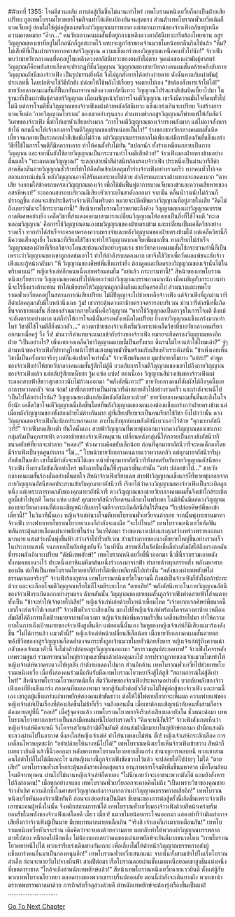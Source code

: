 ##บทที่ 1355: โจมตีสวนกลับ
การต่อสู้เริ่มขึ้นไม่นานเท่าไหร่ เทพโบราณหนิงเยวี่ยก็ตกเป็นฝ่ายเสียเปรียบ ถูกเทพโบราณโยวหยาโจมตีจนทำได้เพียงป้องกันจนสุดแรง
ส่วนตัวเทพโบราณพั่วเยวี่ยเดิมก็บาดเจ็บอยู่ ย่อมไม่ใช่คู่ต่อสู้ของสตรีเผ่าวิญญาณบรรพกาล
แต่สถานการณ์ของจ้าวเฟิงกลับอยู่เหนือความคาดหมาย
“อ๊าก…”
คนวัยกลางคนผมสั้นที่อยู่กลางเพลิงดวงตาอัสนีเทวะกรีดร้องโหยหวน
อสูรวิญญาณของเขาที่อยู่ไม่ไกลนักก็ถูกสะกดไว้ แทบจะถูกวิชาของเจ้าแมวขโมยน้อยกลืนกินไปแล้ว
“หืม? ไม่เสียทีที่เป็นเผ่าบรรพกาลศาสตร์วิญญาณ ความแข็งแกร่งของวิญญาณเหนือคนทั่วไปนัก!”
จ้าวเฟิงพบว่าชายวัยกลางคนที่ตกอยู่ในเพลิงดวงตาอัสนีเทวะของตนยังไม่ตาย
จุดเด่นของเผ่าพันธุ์ศาสตร์วิญญาณก็คือพลังสายเลือดจะปรากฏที่ชั้นวิญญาณ วิญญาณของชายวัยกลางคนผมสั้นคล้ายคลึงกับกายวิญญาณอัสนีของจ้าวเฟิง เป็นรูปธรรมยิ่งนัก จึงไม่ถูกสังหารได้อย่างง่ายดาย
ดังนั้นหากกับเผ่าพันธุ์ประเภทนี้ โดยปกติจะใช้วิธีกักขัง ปล่อยให้ใช้พลังไปเรื่อยๆ จนตายไปเอง
“ข้าต้องสังหารเจ้าให้ได้!”
ชายวัยกลางคนผมสั้นที่ฟื้นกลับมาจากเพลิงดวงตาอัสนีเทวะ วิญญาณโปร่งแสงสีเข้มบิดเบี้ยวไปมา
ในฐานะที่เป็นเผ่าพันธุ์ศาสตร์วิญญาณ เมื่อเผชิญหน้ากับการโจมตีวิญญาณ เขาจึงมีความมั่นใจที่คนทั่วไปไม่มี
แต่การโจมตีชั้นวิญญาณของจ้าวเฟิงแฝงด้วยพลังอัสนีเทวะ แข็งแกร่งเกินจะเปรียบ จึงสร้างการบาดเจ็บต่อ ‘กายวิญญาณโบราณ’ ของเขาอย่างรุนแรง
ส่วนทางฟากอสูรวิญญาณก็พ่ายแพ้ให้กับสัตว์วิเศษของจ้าวเฟิง นี่ทำให้เขาหัวเสียอย่างมาก
“การโจมตีวิญญาณของเจ้าทรงพลังมาก แต่ไม่อาจสังหารข้าได้ ตอนนี้จะให้เจ้าลองการโจมตีวิญญาณของข้าหน่อยเป็นไร!”
ร่างของชายวัยกลางคนผมสั้นบิดเบี้ยวจนกลายเป็นระลอกน้ำสีเข้มนับไม่ถ้วน
เผ่าวิญญาณบรรพกาลไม่เพียงแต่มีการป้องกันที่แข็งแกร่ง วิธีที่ใช้ในการโจมตีก็มีหลากหลาย ทำให้คนตั้งรับไม่ทัน
“แปลกนัก ทั้งร่างเหมือนกลายเป็นกายวิญญาณ และจากนั้นยังใช้กายวิญญาณเป็นกระบวนท่าโจมตีเสียด้วย!”
จ้าวเฟิงมองฝ่ายตรงข้ามอย่างตื่นตกใจ
“ทะเลหลอมวิญญาณ!”
ระลอกสายน้ำสีดำสนิทล้อมรอบจ้าวเฟิง ประหนึ่งเป็นม่านวารีสีดำ สาดซัดกลิ่นอายวิญญาณชั่วร้ายที่ทำให้อึดอัดเข้าปกคลุมทั่วร่างจ้าวเฟิงอย่างรวดเร็ว
หากคนทั่วไปเจอสถานการณ์เช่นนี้ พลังวิญญาณอาจได้รับผลกระทบไปด้วย กำลังรบและแรงต้านทานจะลดลงมาก
“ตายเสีย จงยอมให้ข้าครอบครองวิญญาณของเจ้า เพื่อใช้มันฟื้นฟูอาการบาดเจ็บของข้าและความเสียหายของอสรพิษเงา!”
ระลอกแสงรอบบริเวณมีเสียงหัวเราะเย็นชาดังออกมา
จากนั้น คลื่นน้ำวนนับไม่ถ้วนก็ปรากฏขึ้น ก่อนจะเข้าประชิดร่างจ้าวเฟิงในพริบตา หมายจะปลิดชีพดวงวิญญาณที่อยู่ภายในเสีย
“คิดไม่ถึงเลยว่ามันจะใช้กระบวนท่านี้!”
สีหน้าเทพโบราณโยวหยาตะลึงค้าง
วิญญาณของเผ่าวิญญาณบรรพกาลพิเศษอย่างยิ่ง เคล็ดวิชาที่สำแดงออกมาสามารถเปลี่ยนวิญญาณให้กลายเป็นสิ่งที่ใช้โจมตี ‘ทะเลหลอมวิญญาณ’ คือการใช้วิญญาณตนเองข่มวิญญาณของฝ่ายตรงข้าม และเปลี่ยนเป็นเคล็ดวิชาอย่างรวดเร็ว หากทำได้สำเร็จจะครอบครองความทรงจำและพลังวิญญาณของฝ่ายตรงข้ามได้
แต่เคล็ดวิชานี้ก็มีความเสี่ยงสูงยิ่ง ในขณะที่เรียกใช้วิชาจะทำให้วิญญาณบาดเจ็บเพิ่มมากขึ้น หากเรียกไม่สำเร็จ วิญญาณของฝ่ายที่เรียกวิชาจะโดนสะท้อนกลับอย่างรุนแรง
ชายวัยกลางคนผมสั้นใช้กระบวนท่านี้ก็เป็นเพราะว่าวิญญาณของเขาถูกกดข่มเอาไว้ ทำให้กำลังรบลดลงมาก เขาจึงใช้วิชาเพื่อวัดผลแพ้ชนะกับจ้าวเฟิงและกู้หน้ากลับมา
“หึ วิญญาณของศิษย์พี่แข็งแกร่งยิ่ง ต้องดูดและยึดครองวิญญาณของเจ้านั่นได้ในพริบตาแน่!”
หญิงเจ้าเล่ห์อีกคนหนึ่งเอ่ยพร้อมอมยิ้ม
“แย่แล้ว กระบวนท่านี้!”
สีหน้าของเทพโบราณหนิงเยวี่ยชาวาบ
วิญญาณของคนทั่วไปด้อยกว่าเผ่าวิญญาณบรรพกาลมากนัก เมื่อเผชิญกับกระบวนท่านี้จะไร้ซึ่งแรงต้านทาน ทำได้เพียงรอให้วิญญาณถูกกลืนกินและยึดครองไป
ส่วนนางและเทพโบราณพั่วเยวี่ยตกอยู่ในสถานการณ์เสียเปรียบ ไม่มีปัญญาจะไปช่วยเหลือจ้าวเฟิง
แต่จ้าวเฟิงที่ถูกม่านวารีสีดำปกคลุมกลับมีใบหน้านิ่งเฉย
วู้ม!
เขากระตุ้นดวงตาซ้ายตรวจตรารอบบริเวณ
ม่านวารีดำสนิทนี้เกิดขึ้นจากชายผมสั้น สิ่งของส่วนมากภายในนั้นคือวิญญาณ
“หากใช้วิญญาณเป็นอาวุธในการโจมตี ถึงแม้จะอันตรายอย่างมาก แต่ก็ทำให้การโจมตีนั้นทรงพลังเหนือใดเปรียบ ยิ่งกายวิญญาณแข็งแกร่งมากเท่าไหร่ วิชาที่ใช้โจมตีก็ยิ่งน่ากลัว…”
ดวงตาซ้ายของจ้าวเฟิงเริ่มวิเคราะห์เคล็ดวิชาที่ชายวัยกลางคนเรียกออกมาเมื่อครู่
วิ้ง วิ้ง!
ม่านวารีดำแทบจะแนบเข้ากับร่างของจ้าวเฟิง หมายจะยึดครองวิญญาณของอีกฝ่าย
“เป็นอย่างไร? เพิ่งเคยเจอเคล็ดวิชาวิญญาณแบบนี้เป็นครั้งแรก ดิ้นรนไม่ไหวแล้วใช่ไหมเล่า?”
จู่ๆ ด้านหน้าของจ้าวเฟิงก็ปรากฏใบหน้าโปร่งแสงขมุกขมัวขึ้นพร้อมกับเสียงหัวเราะดังสนั่น
“ข้าเพิ่งเคยเห็นวิชานี้เป็นครั้งแรกจริงๆ แต่ก็แค่แปลกใจเท่านั้น”
จ้าวเฟิงพลันตอบ มุมปากยกยิ้มบาง
“แย่ล่ะ!”
คำพูดของจ้าวเฟิงทำให้ชายวัยกลางคนผมสั้นรู้สึกไม่สู้ดี
บวกกับการโจมตีวิญญาณของเขาไปถึงกายวิญญาณของจ้าวเฟิงแล้ว แต่กลับรู้สึกเหน็บชา
วู้ม แซ่ด แซ่ด!
ตอนนี้เอง วิญญาณสีม่วงเข้มของจ้าวเฟิงแผ่ระลอกสายฟ้าสีขาวสุกสกาวนับไม่ถ้วนออกมา
“พลังอัสนีเทวะ!”
ชายวัยกลางคนที่สัมผัสได้ถึงจุดนี้เผยอาการหวาดกลัว
จ๋อม จ๋อม!
เขาที่กลายร่างเป็นม่านวารีดำสลายตัวไปอย่างรวดเร็ว และกำลังจะหนีไป
‘เป็นไปได้อย่างไรกัน? วิญญาณของมันกลับมีพลังอัสนีเทวะด้วย!’
ชายวัยกลางคนผมสั้นตื่นตะลึงในใจยิ่งนัก
เคล็ดวิชาโจมตีวิญญาณนี้เกิดขึ้นโดยที่พลังวิญญาณของตนเองต้องแข็งแกร่งกว่าฝ่ายตรงข้าม แต่เมื่อพลังวิญญาณของทั้งสองฝ่ายไม่ต่างกันมาก ผู้ที่เสียเปรียบจะเป็นคนเรียกใช้วิชา
ยิ่งไปกว่านั้น ดวงวิญญาณของจ้าวเฟิงก็แปลกประหลาดมาก ภายในยังซุกซ่อนพลังอัสนีเทวะเอาไว้ด้วย
“คุกมายาอัสนีวารี!”
จ้าวเฟิงกดเสียงต่ำ
ทันใดนั้นเอง สายฟ้าวิญญาณที่พวยพุ่งออกมาจากดวงวิญญาณของเขาเกาะกลุ่มกันเป็นคุกสายฟ้า
ดวงตาซ้ายของจ้าวเฟิงหมุนวน เปลี่ยนพลังกลุ่มนี้ให้กลายเป็นกรงขังอัสนีวารีขนาดยักษ์ที่ยากจะทำลาย
“หดลง!”
ห้วงความคิดขยับเล็กน้อย ก่อนที่คุกมายาอัสนีวารีจะหดเล็กลงโดยมีจ้าวเฟิงเป็นจุดศูนย์กลาง
“ไม่…”
ใบหน้าชายวัยกลางคนฉายแววหวาดกลัว
แต่คุกมายาอัสนีวารีมุ่งกักขังเป็นหลัก เขาไม่มีกำลังจะหนีได้เลย
หนำซ้ำคุกมายาอัสนีวารียังสอดรับกับกายวิญญาณอัสนีของจ้าวเฟิง ยิ่งกรงกักขังเล็กเท่าไหร่ พลังภายในนั้นก็ยิ่งรุนแรงขึ้นเท่านั้น
“อย่า ปล่อยข้าไป…”
ชายวัยกลางคนผมสั้นร้องลั่นอย่างตื่นตกใจ
สีหน้าจ้าวเฟิงเรียบเฉย สายฟ้าวิญญาณแข็งแกร่ง็ที่พวยพุ่งออกจากกายวิญญาณอัสนีสอดประสานเข้ากับคุกมายาอัสนีวารี
เรียกได้ว่าดวงวิญญาณของจ้าวเฟิงเป็นระเบิดลูกหนึ่ง
แต่เพราะการหดกลับของคุกมายาอัสนีวารี ดวงวิญญาณของชายวัยกลางคนผมสั้นจึงเข้าใกล้ระเบิดลูกนี้เข้าไปทุกที
โครม แซ่ด แซ่ด!
คุกมายาอัสนีวารีหดจนเล็กลงในพริบตา ในมิตินั้นมีแค่ดวงวิญญาณของชายวัยกลางคนที่ต้องเผชิญหน้ากับการโจมตีจากระเบิดอัสนีอันไร้สิ้นสุด
“รีบปล่อยศิษย์พี่ของข้าเดี๋ยวนี้!”
ในวินาทีนั้นเอง หญิงเจ้าเล่ห์นางโจมตีเทพโบราณพั่วเยวี่ยจนล่าถอย จากนั้นพุ่งทะยานมาหาจ้าวเฟิง
ทางฟากเทพโบราณโยวหยาเองก็กำลังจะลงมือ
“จะไปไหน!”
เทพโบราณหนิงเยวี่ยกัดฟัน พลันกระตุ้นสายเลือดเผ่าเทพยักษ์ในร่าง
วินาทีต่อมา ร่างของนางเปล่งแสงสุกสว่างพร่างพรายออกมามากมาย แสงสว่างนั้นพุ่งขึ้นฟ้า สว่างจ้าไปทั่วบริเวณ
ส่วนร่างกายของนางก็ขยายใหญ่ขึ้นอย่างรวดเร็วในประกายแสงนี้ จนกลายเป็นยักษ์สูงพันจั้ง
วินาทีนั้น สรรพสิ่งในรัศมีหมื่นลี้ต่างสัมผัสได้ถึงแรงกดดันที่ทรงพลังเกินจะเปรียบ
“ดัชนีเทพยักษ์!”
เทพโบราณหนิงเยวี่ยชี้นิ้วออกมา
นิ้วชี้นี้รวบรวมเอาพลังทั้งหมดของนางไว้ ประหนึ่งเสาหินมหึมาต้นหนึ่งร่วงลงมาจากฟ้า ทำลายล้างทุกสรรพสิ่ง
พลังมหาศาลของมัน ต่อให้เป็นเทพโบราณโยวหยาก็ยังทำได้เพียงหลีกหนีไปเท่านั้น
“พลังของเผ่าเทพยักษ์ไม่ธรรมดาเลยจริงๆ!”
จ้าวเฟิงร้องอุทาน
เทพโบราณหนิงเยวี่ยในยามนี้ ถึงแม้เป็นจ้าวเฟิงก็ยังไม่กล้าปะทะด้วย และจะเลือกโจมตีวิญญาณหรือไม่ก็โจมตีระยะไกล
“ตายเสีย!”
พลังอัสนีเทวะในกายวิญญาณอัสนีของจ้าวเฟิงระเบิดออกอย่างรุนแรง
ฉับพลันนั้น วิญญาณของชายผมสั้นถูกจ้าวเฟิงฟาดสายฟ้าใส่จนตายทั้งเป็น
“ข้าจะทำให้เจ้าตายไปเสีย!”
หญิงเจ้าเล่ห์เอ่ยด้วยใบหน้าเหี้ยมโหด
“เจ้าอยากเจอศิษย์พี่ขนาดนี้ เขาก็จะส่งเจ้าไปเจอเขา!”
จ้าวเฟิงหัวเราะเสียงเย็น มองไปที่หญิงเจ้าเล่ห์พร้อมโคจรดวงตาซ้าย
เหมือนสัมผัสได้ถึงการเล็งเป้าหมายจากพลังดวงตา หญิงเจ้าเล่ห์เพิ่มความเร็วขึ้น เคลื่อนย้ายไปมา ทำให้ความยากในการเล็งเป้าหมายของจ้าวเฟิงสูงขึ้นอีก
แต่ตอนนี้นั้นเอง ริมหูของหญิงเจ้าเล่ห์ก็มีเสียงแมวร้องดังขึ้น
“ไม่ได้การแล้ว แมวตัวนี้!”
หญิงเจ้าเล่ห์หน้าเปลี่ยนสีเล็กน้อย
เมื่อชายวัยกลางคนผมสั้นตายตก พลังชีวิตของอสูรวิญญาณก็ลดต่ำลงจนกระทั่งถูกเจ้าแมวขโมยตัวน้อยสังหาร
หญิงเจ้าเล่ห์รู้ถึงความน่ากลัวของเจ้าแมวตัวนี้ จึงไม่กล้าปล่อยอสูรวิญญาณออกมา
“ตรารวมศูนย์สะกดเทพ!”
จ้าวเฟิงโคจรพลังเทพรวมศูนย์ รวมตราขนาดใหญ่ราวขุนเขาขึ้นแล้วปกคลุมลงไป
การปรากฏกายของเจ้าแมวขโมยทำให้หญิงเจ้าเล่ห์หวาดระแวงไปทุกสิ่ง กำลังรบลดลงไปมาก
ส่วนอีกด้าน เทพโบราณพั่วเยวี่ยไปช่วยเทพโบราณหนิงเยวี่ย เมื่อทั้งสองคนร่วมมือกันรับมือเทพโบราณโยวหยาจึงสู้ได้สูสี
“สถานการณ์ไม่สู้ดีเท่าไหร่!”
สีหน้าเทพโบราณโยวหยาหนักอึ้ง
สัตว์วิเศษของจ้าวเฟิงประหลาดอย่างยิ่ง บวกกับพลังของจ้าวเฟิงเองที่ยิ่งแข็งแกร่ง สองคนที่ตนเองพามา หากสู้กันตัวต่อตัวก็ล้วนไม่ใช่คู่ต่อสู้ของจ้าวเฟิง
และยามนี้เอง เขาถูกผู้แข็งแกร่งเผ่าเทพยักษ์สองคนเข้าขัดขวาง ต่อให้ใช้ไพ่ตายก็ยากจะเห็นผล
ความพ่ายแพ้ของหญิงเจ้าเล่ห์เป็นเรื่องที่ต้องเกิดขึ้นไม่ช้าก็เร็ว จนถึงตอนนั้น เมื่อเขาต้องเผชิญหน้ากับคนทั้งสามก็อาจต้องตายอยู่ที่นี่
“ถอย!”
เมื่อรู้จุดจบแล้ว เทพโบราณโยวหยาจึงรีบส่งเสียงบอกทันใด
ชั่วขณะต่อมา เทพโบราณโยวหยากลายร่างเป็นแสงมืดหม่นหนีไปอย่างรวดเร็ว
“คิดจะหนีงั้นรึ?”
จ้าวเฟิงสังเกตเห็นว่าหญิงเจ้าเล่ห์คิดจะหนี จึงโคจรเสวียนอ้าวมิติในทันที ก่อนส่งฝ่ามือมายาใหญ่ยักษ์ออกมา
ฝ่ามือแสงดังทะลวงผ่านไปในอากาศ ดิ่งลงใกล้หญิงเจ้าเล่ห์ ทำให้นางหลบไม่พ้น
อั๊ก!
หญิงเจ้าเล่ห์กระอักเลือด การเคลื่อนไหวหยุดชะงัก
“อย่าปล่อยให้นางหนีไปได้!”
เทพโบราณหนิงเยวี่ยเห็นจ้าวเฟิงเข้าขวาง สีหน้าก็เผยแววยินดี แล้วชี้นิ้วออกมา
พลังของเทพโบราณโยวหยาแข็งแกร่ง ชำนาญการหลบหนี พวกเขาสามคนไล่ล่าไปก็ไม่ได้มีผลอะไร แต่หญิงนางนี้ถูกจ้าวเฟิงขัดขวางไว้แล้ว จะปล่อยให้ไปง่ายๆ ไม่ได้
“ตายเสีย!”
เทพโบราณพั่วเยวี่ยกระตุ้นพลังสายเลือดสุดแรง อานุภาพการโจมตีเพิ่มขึ้นมหาศาล
เมื่อโดนล้อมโจมตีจากทุกคน ผ่านไปไม่นานหญิงเจ้าเล่ห์ก็ตายลง
“ไม่นึกเลยว่าจะเอาชนะพวกมันได้ แถมยังสังหารไปถึงสองคน!”
เมื่อทุกอย่างจบลง เทพโบราณพั่วเยวี่ยออกจะคาดคิดไม่ถึง
“เป็นเพราะวิชาของคุณชายจ้าวล้ำเลิศ ความลึกซึ้งในศาสตร์วิญญาณเก่งกาจมากกว่าเผ่าวิญญาณบรรพกาลเสียอีก!”
เทพโบราณหนิงเยวี่ยหันมองจ้าวเฟิงทันที ก่อนจะเอ่ยอย่างเป็นมิตร
ชัยชนะของการต่อสู้ครั้งนี้เกิดขึ้นเพราะจ้าวเฟิงเอาชนะคนผู้หนึ่งในนั้น จึงพลิกสถานการณ์ได้
เทพโบราณพั่วเยวี่ยมองจ้าวเฟิงด้วยสีหน้าเคร่งขรึม ยอมรับในพลังของจ้าวเฟิงแต่โดยดี
เมี้ยว เมี้ยว!
แมวขโมยน้อยกระโจนออกมา แสดงท่าทีว่ามันเก่งกาจเสียยิ่งกว่าจ้าวเฟิงผู้เป็นนาย มีบทบาทมากมายเหลือเกิน
“จริงสิ เจ้าเองก็เก่งมากเหมือนกัน!”
เทพโบราณหนิงเยวี่ยหัวเราะร่วน
เดิมคิดว่าจะจบลงด้วยความตาย ผลกลับทำให้พวกเผ่าวิญญาณบรรพกาลตายไปสอง หนีรอดไปอีกหนึ่ง ไม่ต้องบอกเลยว่าคนของเผ่าเทพยักษ์จะยินดีมากขนาดไหน
“เทพโบราณโยวหยาหนีไปได้ พวกเรารีบเร่งเดินทางกันเถอะ เพื่อเลี่ยงไม่ให้ตำหนักวิญญาณบรรพกาลส่งผู้แข็งแกร่งคนอื่นมาเป็นกองหนุนอีก!”
เทพโบราณพั่วเยวี่ยเสนอแนะ
จากนั้นทั้งสามเข้าไปในเรือโบราณลำเล็ก ก่อนจะหายวับไปจากผืนฟ้า
สามปีต่อมา เรือโบราณลอยผ่านชั้นเมฆเหนือยอดเขาสูงชันแห่งหนึ่งที่เขตดาราชาด
“ใกล้จะถึงตำหนักเทพยักษ์แล้ว!”
สีหน้าเทพโบราณหนิงเยวี่ยฉายแววยินดี
ตั้งแต่สู้กับพวกเทพโบราณโยวหยา ตลอดทางของพวกเขาราบรื่นปลอดภัย ตอนนี้กำลังจะเดินทางถึง
พวกเขานำตราเทพบรรพกาลมาด้วย ภารกิจสำเร็จลุล่วงด้วยดี ตำหนักเทพยักษ์จะต้องรุ่งเรืองขึ้นเป็นแน่!
............................


[Go To Next Chapter]( ./212.md)